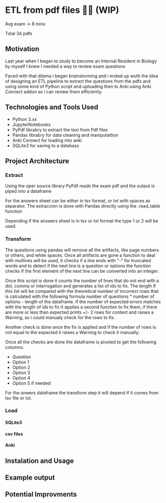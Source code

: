 # ETL from pdf files 👷🏼 (WIP)
Avg exam -> 8 mins

Total 34 pdfs

## Motivation

Last year when I began to study to become an Internal Resident in Biology by myself I knew I needed a way to review exam questions 

Faced with that dilema i began brainstorming and i ended up woth the idea of designing an ETL pipeline to extract the questions from the pdfs and using some kind of Python script and uploading then to Anki using Anki Connect addon so i can review them efficiently.


## Technologies and Tools Used

* Python 3.xx
* JupyterNotebooks
* PyPdf librabry to extract the text from Pdf files
* Pandas librabry for data cleaning and maniputaltion
* Anki Connect for loading into anki
* SQLite3 for saving to a databass

## Project Architecture

### Extract

Using the oper source library PyPdf reads the exam pdf and the output is piped into a dataframe

For the answers sheet can be either in tsv format, or txt with spaces as separator. The extraccion is done with Pandas directly using the .read_table function

Depending if the answers sheet is in tsv or txt format the type 1 or 2 will be used.

### Transform

The questions using pandas will remove all the artifacts, like page numbers or others, and white spaces. Once all artifacts are gone a function to deal with multines will be used, it checks if a line ends with "-" for truncated words and to detect if the next line is a question or options the function checks if the first element of the next line can be converted into an integer.

Once this script is done it counts the number of lines that do not end with a dot, comma or interrogation and generates a list of ids to fix. The length lf this list will be compared with the theoretical number of incorrect rows that is calculated with the following formula number of questions * number of options - length of the dataframe. If the number of expected errors matches with the length of ids to fix it applies a second function to fix them, if there are more or less than expected prints +/- 2 rows for context and raises a Warning, so i could manualy check for the rows to fix.

Another check is done once the fix is applied and if the number of rows is not equal to the expected it raises a Warning to check it manually.

Once all the checks are done the dataframe is pivoted to get the following columns: 

* Question
* Option 1
* Option 2
* Option 3
* Option 4
* Option 5 if needed

For the anwers dataframe the transform step it will depend if it comes from tsv file or txt.



### Load

#### SQLite3

#### csv files

#### Anki

## Instalation and Usage

## Example output

## Potential Improvments

